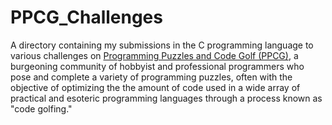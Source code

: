 # PPCG_Challenges
A directory containing my submissions in the C programming language to various challenges on [Programming Puzzles and Code Golf (PPCG)](https://codegolf.stackexchange.com), a burgeoning community of hobbyist and professional programmers who pose and complete a variety of programming puzzles, often with the objective of optimizing the the amount of code used in a wide array of practical and esoteric programming languages through a process known as "code golfing."